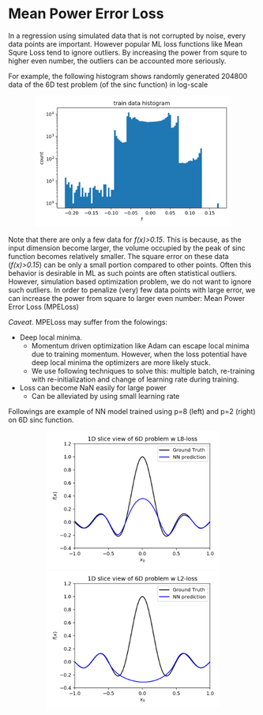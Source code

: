 
# Mean Power Error Loss 

In a regression using simulated data that is not corrupted by noise, every data points are important. However popular ML loss functions like Mean Squre Loss tend to ignore outliers. By increasing the power from squre to higher even number, the outliers can be accounted more seriously. 

For example, the following histogram shows randomly generated 204800 data of the 6D test problem (of the sinc function) in log-scale

<p align="center">
  <img src="train_data_histo_6D_204800sample.png" width="400" />
</p>


Note that there are only a few data for *f(x)>0.15*. This is because, as the input dimension become larger, the volume occupied by the peak of sinc function becomes relatively smaller. The square error on these data (*f(x)>0.15*) can be only a small portion compared to other points. Often this behavior is desirable in ML as such points are often statistical outliers. However, simulation based optimization problem, we do not want to ignore such outliers. In order to penalize (very) few data points with large error, we can increase the power from square to larger even number: Mean Power Error Loss (MPELoss)


*Caveat.* MPELoss may suffer from the folowings:
- Deep local minima. 
  - Momentum driven optimization like Adam can escape local minima due to training momentum. However, when the loss potential have deep local minima the optimizers are more likely stuck. 
  - We use following techniques to solve this: multiple batch, re-training with re-initialization and change of learning rate during training.
- Loss can become NaN easily for large power
  - Can be alleviated by using small learning rate
  

Followings are example of NN model trained using p=8 (left) and p=2 (right) on 6D sinc function.

<p align="center">
  <img src="NN_6D_L8-Loss.png" width="350" /> <img src="NN_6D_L2-Loss.png" width="350" />
</p>

